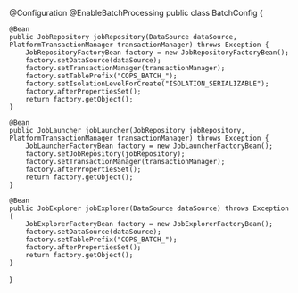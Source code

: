 @Configuration
@EnableBatchProcessing
public class BatchConfig {

    @Bean
    public JobRepository jobRepository(DataSource dataSource, PlatformTransactionManager transactionManager) throws Exception {
        JobRepositoryFactoryBean factory = new JobRepositoryFactoryBean();
        factory.setDataSource(dataSource);
        factory.setTransactionManager(transactionManager);
        factory.setTablePrefix("COPS_BATCH_");
        factory.setIsolationLevelForCreate("ISOLATION_SERIALIZABLE");
        factory.afterPropertiesSet();
        return factory.getObject();
    }

    @Bean
    public JobLauncher jobLauncher(JobRepository jobRepository, PlatformTransactionManager transactionManager) throws Exception {
        JobLauncherFactoryBean factory = new JobLauncherFactoryBean();
        factory.setJobRepository(jobRepository);
        factory.setTransactionManager(transactionManager);
        factory.afterPropertiesSet();
        return factory.getObject();
    }

    @Bean
    public JobExplorer jobExplorer(DataSource dataSource) throws Exception {
        JobExplorerFactoryBean factory = new JobExplorerFactoryBean();
        factory.setDataSource(dataSource);
        factory.setTablePrefix("COPS_BATCH_");
        factory.afterPropertiesSet();
        return factory.getObject();
    }
}
